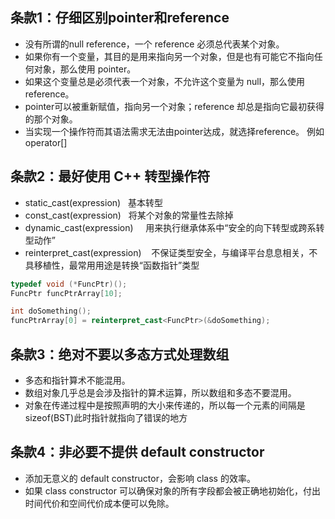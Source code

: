 <!--
 * @Author: Clark
 * @Email: haixuanwoTxh@gmail.com
 * @Date: 2024-11-14 11:20:53
 * @LastEditors: Clark
 * @LastEditTime: 2024-11-14 14:06:47
 * @Description: file content
-->

## 条款1：仔细区别pointer和reference

* 没有所谓的null reference，一个 reference 必须总代表某个对象。
* 如果你有一个变量，其目的是用来指向另一个对象，但是也有可能它不指向任何对象，那么使用 pointer。
* 如果这个变量总是必须代表一个对象，不允许这个变量为 null，那么使用 reference。
* pointer可以被重新赋值，指向另一个对象；reference 却总是指向它最初获得的那个对象。
* 当实现一个操作符而其语法需求无法由pointer达成，就选择reference。 例如 operator[]

## 条款2：最好使用 C++ 转型操作符

* static_cast<type>(expression)         基本转型
* const_cast<type>(expression)          将某个对象的常量性去除掉
* dynamic_cast<type>(expression)        用来执行继承体系中“安全的向下转型或跨系转型动作”
* reinterpret_cast<type>(expression)    不保证类型安全，与编译平台息息相关，不具移植性，最常用用途是转换“函数指针”类型

```cpp
typedef void (*FuncPtr)();
FuncPtr funcPtrArray[10];

int doSomething();
funcPtrArray[0] = reinterpret_cast<FuncPtr>(&doSomething);
```

## 条款3：绝对不要以多态方式处理数组

* 多态和指针算术不能混用。
* 数组对象几乎总是会涉及指针的算术运算，所以数组和多态不要混用。
* 对象在传递过程中是按照声明的大小来传递的，所以每一个元素的间隔是sizeof(BST)此时指针就指向了错误的地方

## 条款4：非必要不提供 default constructor

* 添加无意义的 default constructor，会影响 class 的效率。
* 如果 class constructor 可以确保对象的所有字段都会被正确地初始化，付出时间代价和空间代价成本便可以免除。

